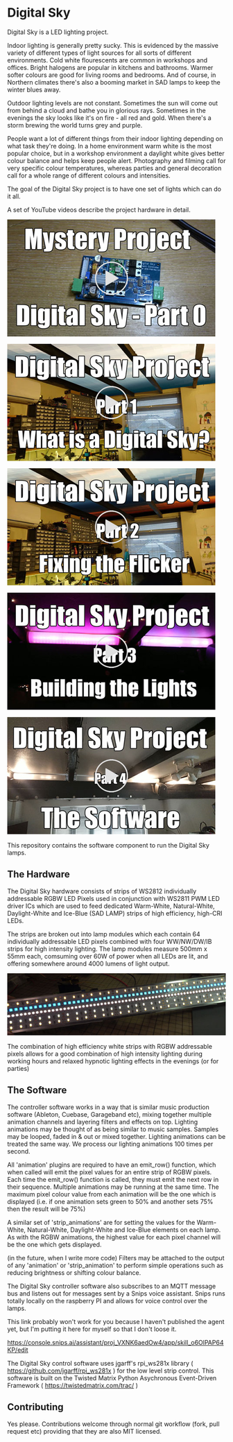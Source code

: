 # Digital Sky

Digital Sky is a LED lighting project. 

<Pretty animated GIF goes here>

Indoor lighting is generally pretty sucky. This is evidenced by the massive variety of different types of light sources for all sorts of different environments. Cold white flourescents are common in workshops and offices. Bright halogens are popular in kitchens and bathrooms. Warmer softer colours are good for living rooms and bedrooms. And of course, in Northern climates there's also a booming market in SAD lamps to keep the winter blues away.

Outdoor lighting levels are not constant. Sometimes the sun will come out from behind a cloud and bathe you in glorious rays. Sometimes in the evenings the sky looks like it's on fire - all red and gold. When there's a storm brewing the world turns grey and purple.

People want a lot of different things from their indoor lighting depending on what task they're doing. In a home environment warm white is the most popular choice, but in a workshop environment a daylight white gives better colour balance and helps keep people alert. Photography and filming call for very specific colour temperatures, whereas parties and general decoration call for a whole range of different colours and intensities.

The goal of the Digital Sky project is to have one set of lights which can do it all.


A set of YouTube videos describe the project hardware in detail.

[<img src="images/part0.jpg">](https://www.youtube.com/watch?v=tIFp80Za02Q)

[<img src="images/part1.jpg">](https://www.youtube.com/watch?v=aaL2gH_QrJY)

[<img src="images/part2.jpg">](https://www.youtube.com/watch?v=8ieTPU6f_Ws)

[<img src="images/part3.jpg">](https://www.youtube.com/watch?v=-cvN6kNjJMA)

[<img src="images/part4.jpg">](https://www.youtube.com/watch?v=-cvN6kNjJMA)

This repository contains the software component to run the Digital Sky lamps.

## The Hardware
The Digital Sky hardware consists of strips of WS2812 individually addressable RGBW LED Pixels used in conjunction with WS2811 PWM LED driver ICs which are used to feed dedicated Warm-White, Natural-White, Daylight-White and Ice-Blue (SAD LAMP) strips of high efficiency, high-CRI LEDs. 

The strips are broken out into lamp modules which each contain 64 individually addressable LED pixels combined with four WW/NW/DW/IB strips for high intensity lighting. The lamp modules measure 500mm x 55mm each, comsuming over 60W of power when all LEDs are lit, and offering somewhere around 4000 lumens of light output. 

![Digital Sky Lamp Module](images/LampModule.jpg "Digital Sky Lamp Module")


The combination of high efficiency white strips with RGBW addressable pixels allows for a good combination of high intensity lighting during working hours and relaxed hypnotic lighting effects in the evenings (or for parties)


## The Software
The controller software works in a way that is similar music production software (Ableton, Cuebase, Garageband etc), mixing together multiple animation channels and layering filters and effects on top. Lighting animations may be thought of as being similar to music samples. Samples may be looped, faded in & out or mixed together. Lighting animations can be treated the same way. We process our lighting animations 100 times per second.

All 'animation' plugins are required to have an emit_row() function, which when called will emit the pixel values for an entire strip of RGBW pixels.
Each time the emit_row() function is called, they must emit the next row in their sequence.
Multiple animations may be running at the same time.
The maximum pixel colour value from each animation will be the one which is displayed (i.e. if one animation sets green to 50% and another sets 75% then the result will be 75%)

A similar set of 'strip_animations' are for setting the values for the Warm-White, Natural-White, Daylight-White and Ice-Blue elements on each lamp. As with the RGBW animations, the highest value for each pixel channel will be the one which gets displayed.

(in the future, when I write more code) Filters may be attached to the output of any 'animation' or 'strip_animation' to perform simple operations such as reducing brightness or shifting colour balance. 

The Digital Sky controller software also subscribes to an MQTT message bus and listens out for messages sent by a Snips voice assistant. Snips runs totally locally on the raspberry PI and allows for voice control over the lamps.

This link probably won't work for you because I haven't published the agent yet, but I'm putting it here for myself so that I don't loose it.

https://console.snips.ai/assistant/proj_VXNK6aedOw4/app/skill_o6OlPAP64KP/edit 

The Digital Sky control software uses jgarff's rpi_ws281x library ( https://github.com/jgarff/rpi_ws281x ) for the low level strip control.
This software is built on the Twisted Matrix Python Asychronous Event-Driven Framework ( https://twistedmatrix.com/trac/ )


## Contributing

Yes please. Contributions welcome through normal git workflow (fork, pull request etc) providing that they are also MIT licensed.  
